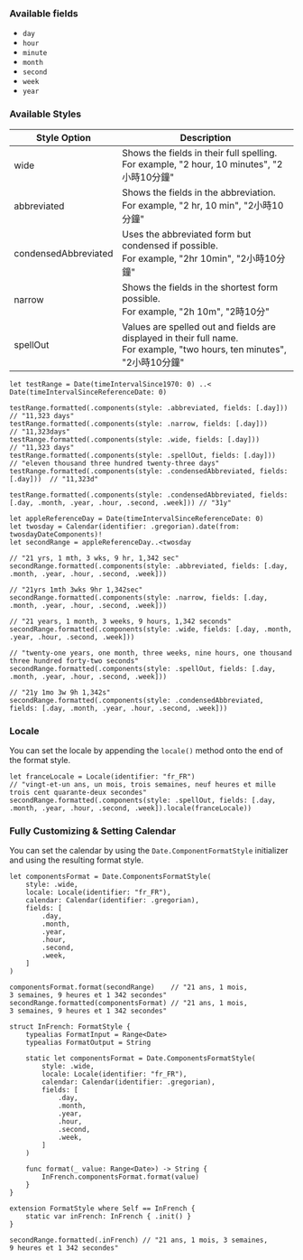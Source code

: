 ---
---
### Available fields

- `day`
- `hour`
- `minute`
- `month`
- `second`
- `week`
- `year`

### Available Styles

| Style Option         | Description                                                                                                                 |
| -------------------- | --------------------------------------------------------------------------------------------------------------------------- |
| wide                 | Shows the fields in their full spelling.<br>For example, "2 hour, 10 minutes", "2小時10分鐘"                                  |
| abbreviated          | Shows the fields in the abbreviation. <br>For example, "2 hr, 10 min", "2小時10分鐘"                                          |
| condensedAbbreviated | Uses the abbreviated form but condensed if possible. <br> For example, "2hr 10min", "2小時10分鐘"                             |
| narrow               | Shows the fields in the shortest form possible. <br>For example, "2h 10m", "2時10分"                                         |
| spellOut             | Values are spelled out and fields are displayed in their full name.<br>For example, "two hours, ten minutes", "2小時10分鐘"  |

```
let testRange = Date(timeIntervalSince1970: 0) ..< Date(timeIntervalSinceReferenceDate: 0)

testRange.formatted(.components(style: .abbreviated, fields: [.day]))           // "11,323 days"
testRange.formatted(.components(style: .narrow, fields: [.day]))                // "11,323days"
testRange.formatted(.components(style: .wide, fields: [.day]))                  // "11,323 days"
testRange.formatted(.components(style: .spellOut, fields: [.day]))              // "eleven thousand three hundred twenty-three days"
testRange.formatted(.components(style: .condensedAbbreviated, fields: [.day]))  // "11,323d"

testRange.formatted(.components(style: .condensedAbbreviated, fields: [.day, .month, .year, .hour, .second, .week])) // "31y"

let appleReferenceDay = Date(timeIntervalSinceReferenceDate: 0)
let twosday = Calendar(identifier: .gregorian).date(from: twosdayDateComponents)!
let secondRange = appleReferenceDay..<twosday

// "21 yrs, 1 mth, 3 wks, 9 hr, 1,342 sec"
secondRange.formatted(.components(style: .abbreviated, fields: [.day, .month, .year, .hour, .second, .week]))

// "21yrs 1mth 3wks 9hr 1,342sec"
secondRange.formatted(.components(style: .narrow, fields: [.day, .month, .year, .hour, .second, .week]))

// "21 years, 1 month, 3 weeks, 9 hours, 1,342 seconds"
secondRange.formatted(.components(style: .wide, fields: [.day, .month, .year, .hour, .second, .week]))

// "twenty-one years, one month, three weeks, nine hours, one thousand three hundred forty-two seconds"
secondRange.formatted(.components(style: .spellOut, fields: [.day, .month, .year, .hour, .second, .week]))

// "21y 1mo 3w 9h 1,342s"
secondRange.formatted(.components(style: .condensedAbbreviated, fields: [.day, .month, .year, .hour, .second, .week]))
```

### Locale

You can set the locale by appending the `locale()` method onto the end of the format style.

```
let franceLocale = Locale(identifier: "fr_FR")
// "vingt-et-un ans, un mois, trois semaines, neuf heures et mille trois cent quarante-deux secondes"
secondRange.formatted(.components(style: .spellOut, fields: [.day, .month, .year, .hour, .second, .week]).locale(franceLocale))
```

### Fully Customizing & Setting Calendar

You can set the calendar by using the `Date.ComponentFormatStyle` initializer and using the resulting format style.

```
let componentsFormat = Date.ComponentsFormatStyle(
    style: .wide,
    locale: Locale(identifier: "fr_FR"),
    calendar: Calendar(identifier: .gregorian),
    fields: [
        .day,
        .month,
        .year,
        .hour,
        .second,
        .week,
    ]
)

componentsFormat.format(secondRange)    // "21 ans, 1 mois, 3 semaines, 9 heures et 1 342 secondes"
secondRange.formatted(componentsFormat) // "21 ans, 1 mois, 3 semaines, 9 heures et 1 342 secondes"

struct InFrench: FormatStyle {
    typealias FormatInput = Range<Date>
    typealias FormatOutput = String

    static let componentsFormat = Date.ComponentsFormatStyle(
        style: .wide,
        locale: Locale(identifier: "fr_FR"),
        calendar: Calendar(identifier: .gregorian),
        fields: [
            .day,
            .month,
            .year,
            .hour,
            .second,
            .week,
        ]
    )

    func format(_ value: Range<Date>) -> String {
        InFrench.componentsFormat.format(value)
    }
}

extension FormatStyle where Self == InFrench {
    static var inFrench: InFrench { .init() }
}

secondRange.formatted(.inFrench) // "21 ans, 1 mois, 3 semaines, 9 heures et 1 342 secondes"
```

